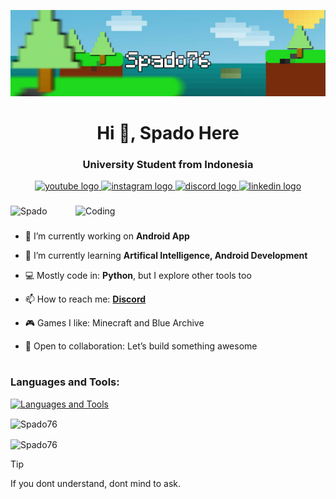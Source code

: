 [![MasterHead](img/banner.png)](https://github.com/Spado76/Web-Portfolio-Tailwind)
<h1 align="center">Hi 👋, Spado Here</h1>
<h3 align="center">University Student from Indonesia</h3>

<div align="center">
  <a href="https://www.youtube.com/@Firmancraft37" target="_blank">
    <img src="https://img.shields.io/static/v1?message=Youtube&logo=youtube&label=&color=FF0000&logoColor=white&labelColor=&style=for-the-badge" height="30" alt="youtube logo"  />
  </a>
  <a href="https://www.instagram.com/ishfaq_craft/" target="_blank">
    <img src="https://img.shields.io/static/v1?message=Instagram&logo=instagram&label=&color=E4405F&logoColor=white&labelColor=&style=for-the-badge" height="30" alt="instagram logo"  />
  </a>
  <a href="https://discord.gg/T3cB5XC" target="_blank">
    <img src="https://img.shields.io/static/v1?message=Discord&logo=discord&label=&color=7289DA&logoColor=white&labelColor=&style=for-the-badge" height="30" alt="discord logo"  />
  </a>
  <a href="https://www.linkedin.com/in/ishfaqfirmandani" target="_blank">
    <img src="https://img.shields.io/static/v1?message=LinkedIn&logo=linkedin&label=&color=0077B5&logoColor=white&labelColor=&style=for-the-badge" height="30" alt="linkedin logo"  />
  </a>
</div>

###

<img align="right" alt="Coding" width="400" src="https://tenor.com/en-GB/view/ushio-noa-noa-blue-archive-noa-blue-archive-reia-gif-12169487406039952697.gif">
<p align="left"> <img src="https://komarev.com/ghpvc/?username=Spado76&label=Profile%20views&color=0e75b6&style=flat" alt="Spado" /> </p>

###

- 🔭 I’m currently working on **Android App**

- 🌱 I’m currently learning **Artifical Intelligence, Android Development**

- 💻 Mostly code in: **Python**, but I explore other tools too

- 📫 How to reach me: **[Discord](https://discord.gg/T3cB5XC)**

- 🎮 Games I like: Minecraft and Blue Archive

- 🤝 Open to collaboration: Let’s build something awesome

#

<h3 align="left">Languages and Tools:</h3>

[![Languages and Tools](https://skillicons.dev/icons?i=js,html,css,tailwind,python,kotlin,maven,androidstudio,vscode,php,laravel,mysql,pr,ps)](https://skillicons.dev)

<p><img align="center" src="https://nirzak-streak-stats.vercel.app/?user=Spado76&theme=tokyonight&hide_border=false" alt="Spado76" /></p>

<p><img align="center" src="https://github-readme-stats.vercel.app/api/top-langs/?username=Spado76&theme=tokyonight&hide_border=false&include_all_commits=false&count_private=false&layout=compact" alt="Spado76" /></p>

> [!TIP]
> If you dont understand, dont mind to ask.

